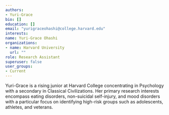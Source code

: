 ```yaml
---
authors:
- Yuri-Grace
bio: []
education: []
email: "yurigraceohashi@college.harvard.edu"
interests:
name: Yuri-Grace Ohashi
organizations:
- name: Harvard University
  url: ""
role: Research Assistant
superuser: false
user_groups:
- Current
---
```


Yuri-Grace is a rising junior at Harvard College concentrating in Psychology with a secondary in Classical Civilizations. Her primary research interests encompass eating disorders, non-suicidal self-injury, and mood disorders with a particular focus on identifying high-risk groups such as adolescents, athletes, and veterans.